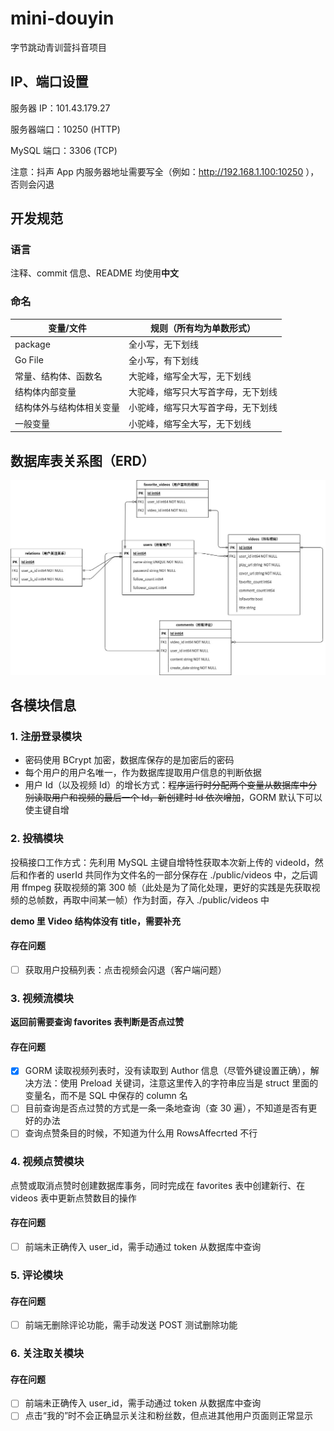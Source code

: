 # mini-douyin
字节跳动青训营抖音项目

## IP、端口设置
服务器 IP：101.43.179.27

服务器端口：10250 (HTTP)

MySQL 端口：3306 (TCP)

注意：抖声 App 内服务器地址需要写全（例如：http://192.168.1.100:10250 ），否则会闪退

## 开发规范

### 语言

注释、commit 信息、README 均使用**中文**

### 命名

| 变量/文件                | 规则（所有均为单数形式）           |
| ------------------------ | ---------------------------------- |
| package                  | 全小写，无下划线                   |
| Go File                  | 全小写，有下划线                   |
| 常量、结构体、函数名     | 大驼峰，缩写全大写，无下划线       |
| 结构体内部变量           | 大驼峰，缩写只大写首字母，无下划线 |
| 结构体外与结构体相关变量 | 小驼峰，缩写只大写首字母，无下划线 |
| 一般变量                 | 小驼峰，缩写全大写，无下划线       |

## 数据库表关系图（ERD）

![ERD](./ERD.jpg)

## 各模块信息
### 1. 注册登录模块

- 密码使用 BCrypt 加密，数据库保存的是加密后的密码
- 每个用户的用户名唯一，作为数据库提取用户信息的判断依据
- 用户 Id（以及视频 Id）的增长方式：~~程序运行时分配两个变量从数据库中分别读取用户和视频的最后一个 Id，新创建时 Id 依次增加~~，GORM 默认下可以使主键自增

### 2. 投稿模块

投稿接口工作方式：先利用 MySQL 主键自增特性获取本次新上传的 videoId，然后和作者的 userId 共同作为文件名的一部分保存在 ./public/videos 中，之后调用 ffmpeg 获取视频的第 300 帧（此处是为了简化处理，更好的实践是先获取视频的总帧数，再取中间某一帧）作为封面，存入 ./public/videos 中

**demo 里 Video 结构体没有 title，需要补充**

#### 存在问题

- [ ] 获取用户投稿列表：点击视频会闪退（客户端问题）

### 3. 视频流模块

**返回前需要查询 favorites 表判断是否点过赞**

#### 存在问题

- [x] GORM 读取视频列表时，没有读取到 Author 信息（尽管外键设置正确），解决方法：使用 Preload 关键词，注意这里传入的字符串应当是 struct 里面的变量名，而不是 SQL 中保存的 column 名
- [ ] 目前查询是否点过赞的方式是一条一条地查询（查 30 遍），不知道是否有更好的办法
- [ ] 查询点赞条目的时候，不知道为什么用 RowsAffecrted 不行

### 4. 视频点赞模块

点赞或取消点赞时创建数据库事务，同时完成在 favorites 表中创建新行、在 videos 表中更新点赞数目的操作

#### 存在问题

- [ ] 前端未正确传入 user_id，需手动通过 token 从数据库中查询

### 5. 评论模块

#### 存在问题

- [ ] 前端无删除评论功能，需手动发送 POST 测试删除功能

### 6. 关注取关模块

#### 存在问题

- [ ] 前端未正确传入 user_id，需手动通过 token 从数据库中查询
- [ ] 点击“我的”时不会正确显示关注和粉丝数，但点进其他用户页面则正常显示